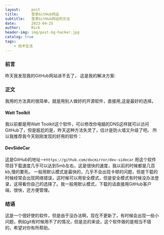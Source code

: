 ```yaml
---
layout:     post
title:      登录GitHub网站
subtitle:   登录GitHub网站的方法
date:       2023-04-25
author:     Rick
header-img: img/post-bg-hacker.jpg
catalog: true
tags:
    - 技术生活
---
```



### 前言
昨天我发现我的GitHub网站进不去了，
这是我的解决方案:

### 正文
我用的方法真的很简单，就是用别人做好的开源软件，直接用,这是最好的选择。
#### Watt Toolkit
我以前都是用Watt Toolkit这个软件，可以修改你电脑的DNS这样就可以访问GitHub了，但是尴尬的是，昨天这种方法失灵了，估计是防火墙又升级了吧。
所以我推荐我今天刚刚发现的好用的软件：
#### DevSideCar
这是GitHub的地址-->```https://github.com/docmirror/dev-sidecar```
用这个软件项目下载速度几乎可以达到5mb左右，这是很快的速度，我以前的时候都是几百kb,慢的要死。
一般用默认模式是最快的，几乎不会出现卡顿的问题，但是下载的时候经常会出现网络错误，这时候可以用安全模式，但是安全模式有时候没办法登录，这得看你自己的选择了。我一般用默认模式，下载的话直接用GitHub客户端，很快，还方便管理。
### 结语
这是一个很好使的软件，但是由于没办法啊，现在不更新了，有时候会出现一些小问题，例如git有时候用不了的情况，但是总的来说，这个软件做的是相当不错的，希望对你有所帮助。